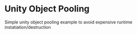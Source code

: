 # Unity Object Pooling
Simple unity object pooling example to avoid expensive runtime instatiation/destruction
